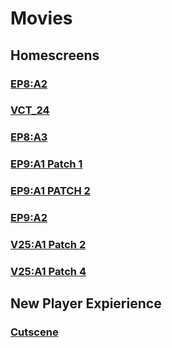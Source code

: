 # Movies

## Homescreens

### [EP8:A2](./EP8A2_805_Homescreen.mp4)

### [VCT_24](./VCT_24_809_Homescreen.mp4)

### [EP8:A3](./EP8A3_811_Homescreen.mp4)

### [EP9:A1 Patch 1](./EP9A1_900_Homescreen.mp4)

### [EP9:A1 PATCH 2](./EP9A1_902_VCT_Homescreen.mp4)

### [EP9:A2](./EP9A2_904_Homescreen.mp4)

### [V25:A1 Patch 2](./10_02_Homescreen.mp4)

### [V25:A1 Patch 4](./10_04_Homescreen.mp4)

## New Player Expierience

### [Cutscene](./NPE_Intro.mp4)
